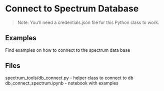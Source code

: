 # Connect to Spectrum Database

> Note: You'll need a credentials.json file for this Python class to work.

## Examples
Find examples on how to connect to the spectrum data base

## Files
spectrum_tools/db_connect.py - helper class to connect to db
db_connect_spectrum.ipynb - notebook with examples
